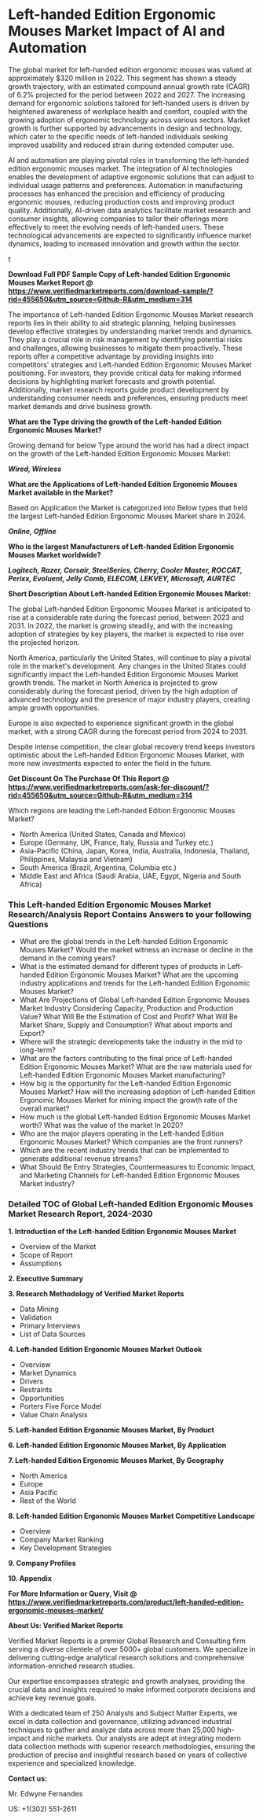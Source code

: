 <meta name="title" content="Global Left-handed Edition Ergonomic Mouses Market Impact of AI and Automation"><meta name="description" content="The global market for left-handed edition ergonomic mouses was valued at approximately $320 million in 2022. This segment has shown a steady growth trajectory, with an"><meta name="title" content="Left-handed Edition Ergonomic Mouses Market Size, Share, Scope, Trends, Growth, Opportunities, Analysis, Forecast"><h1>Left-handed Edition Ergonomic Mouses Market Impact of AI and Automation</h1><p>The global market for left-handed edition ergonomic mouses was valued at approximately $320 million in 2022. This segment has shown a steady growth trajectory, with an estimated compound annual growth rate (CAGR) of 6.2% projected for the period between 2022 and 2027. The increasing demand for ergonomic solutions tailored for left-handed users is driven by heightened awareness of workplace health and comfort, coupled with the growing adoption of ergonomic technology across various sectors. Market growth is further supported by advancements in design and technology, which cater to the specific needs of left-handed individuals seeking improved usability and reduced strain during extended computer use.</p><p>AI and automation are playing pivotal roles in transforming the left-handed edition ergonomic mouses market. The integration of AI technologies enables the development of adaptive ergonomic solutions that can adjust to individual usage patterns and preferences. Automation in manufacturing processes has enhanced the precision and efficiency of producing ergonomic mouses, reducing production costs and improving product quality. Additionally, AI-driven data analytics facilitate market research and consumer insights, allowing companies to tailor their offerings more effectively to meet the evolving needs of left-handed users. These technological advancements are expected to significantly influence market dynamics, leading to increased innovation and growth within the sector.</p>t</p><p id="" class=""><strong>Download Full PDF Sample Copy of Left-handed Edition Ergonomic Mouses Market Report @ <a href="https://www.verifiedmarketreports.com/download-sample/?rid=455650&utm_source=Github-R&utm_medium=314" target="_blank">https://www.verifiedmarketreports.com/download-sample/?rid=455650&utm_source=Github-R&utm_medium=314</a></strong></p><p>The importance of&nbsp;Left-handed Edition Ergonomic Mouses Market research reports lies in their ability to aid strategic planning, helping businesses develop effective strategies by understanding market trends and dynamics. They play a crucial role in risk management by identifying potential risks and challenges, allowing businesses to mitigate them proactively. These reports offer a competitive advantage by providing insights into competitors' strategies and Left-handed Edition Ergonomic Mouses Market positioning. For investors, they provide critical data for making informed decisions by highlighting market forecasts and growth potential. Additionally, market research reports guide product development by understanding consumer needs and preferences, ensuring products meet market demands and drive business growth.</p><p><strong>What are the&nbsp;Type driving the growth of the Left-handed Edition Ergonomic Mouses Market?</strong></p><p id="" class="">Growing demand for below Type around the world has had a direct impact on the growth of the Left-handed Edition Ergonomic Mouses Market:</p><em><strong>Wired, Wireless</strong></em></p><strong>What are the&nbsp;Applications&nbsp;of Left-handed Edition Ergonomic Mouses Market available in the Market?</strong></p><p id="" class="">Based on Application the Market is categorized into Below types that held the largest Left-handed Edition Ergonomic Mouses Market share In 2024.</p><em><strong>Online, Offline</strong></em></p><strong>Who is the largest Manufacturers of Left-handed Edition Ergonomic Mouses Market worldwide?</strong></p><p><em><strong>Logitech, Razer, Corsair, SteelSeries, Cherry, Cooler Master, ROCCAT, Perixx, Evoluent, Jelly Comb, ELECOM, LEKVEY, Microsoft, AURTEC</strong></em></p><p id="" class=""><strong>Short Description About Left-handed Edition Ergonomic Mouses Market:</strong></p><p>The global Left-handed Edition Ergonomic Mouses Market is anticipated to rise at a considerable rate during the forecast period, between 2023 and 2031. In 2022, the market is growing steadily, and with the increasing adoption of strategies by key players, the market is expected to rise over the projected horizon.</p><p>North America, particularly the United States, will continue to play a pivotal role in the market's development. Any changes in the United States could significantly impact the Left-handed Edition Ergonomic Mouses Market growth trends. The market in North America is projected to grow considerably during the forecast period, driven by the high adoption of advanced technology and the presence of major industry players, creating ample growth opportunities.</p><p>Europe is also expected to experience significant growth in the global market, with a strong CAGR during the forecast period from 2024 to 2031.</p><p>Despite intense competition, the clear global recovery trend keeps investors optimistic about the Left-handed Edition Ergonomic Mouses Market, with more new investments expected to enter the field in the future.</p><p id="" class=""><strong>Get Discount On The Purchase Of This Report @ <a href="https://www.verifiedmarketreports.com/ask-for-discount/?rid=455650&utm_source=Github-R&utm_medium=314" target="_blank">https://www.verifiedmarketreports.com/ask-for-discount/?rid=455650&utm_source=Github-R&utm_medium=314</a></strong></p>Which regions are leading the Left-handed Edition Ergonomic Mouses Market?</p><ul><li>North America (United States, Canada and Mexico)</li><li>Europe (Germany, UK, France, Italy, Russia and Turkey etc.)</li><li>Asia-Pacific (China, Japan, Korea, India, Australia, Indonesia, Thailand, Philippines, Malaysia and Vietnam)</li><li>South America (Brazil, Argentina, Columbia etc.)</li><li>Middle East and Africa (Saudi Arabia, UAE, Egypt, Nigeria and South Africa)</li></ul><h3 id="" class="">This Left-handed Edition Ergonomic Mouses Market Research/Analysis Report Contains Answers to your following Questions</h3><ul><li>What are the global trends in the Left-handed Edition Ergonomic Mouses Market? Would the market witness an increase or decline in the demand in the coming years?</li><li>What is the estimated demand for different types of products in Left-handed Edition Ergonomic Mouses Market? What are the upcoming industry applications and trends for the Left-handed Edition Ergonomic Mouses Market?</li><li>What Are Projections of Global Left-handed Edition Ergonomic Mouses Market Industry Considering Capacity, Production and Production Value? What Will Be the Estimation of Cost and Profit? What Will Be Market Share, Supply and Consumption? What about imports and Export?</li><li>Where will the strategic developments take the industry in the mid to long-term?</li><li>What are the factors contributing to the final price of Left-handed Edition Ergonomic Mouses Market? What are the raw materials used for Left-handed Edition Ergonomic Mouses Market manufacturing?</li><li>How big is the opportunity for the Left-handed Edition Ergonomic Mouses Market? How will the increasing adoption of Left-handed Edition Ergonomic Mouses Market for mining impact the growth rate of the overall market?</li><li>How much is the global Left-handed Edition Ergonomic Mouses Market worth? What was the value of the market In 2020?</li><li>Who are the major players operating in the Left-handed Edition Ergonomic Mouses Market? Which companies are the front runners?</li><li>Which are the recent industry trends that can be implemented to generate additional revenue streams?</li><li>What Should Be Entry Strategies, Countermeasures to Economic Impact, and Marketing Channels for Left-handed Edition Ergonomic Mouses Market Industry?</li></ul><h3 id="" class="">Detailed TOC of Global Left-handed Edition Ergonomic Mouses Market Research Report, 2024-2030</h3><p id="" class=""><strong>1. Introduction of the Left-handed Edition Ergonomic Mouses Market</strong></p><ul><li>Overview of the Market</li><li>Scope of Report</li><li>Assumptions</li></ul><p id="" class=""><strong>2. Executive Summary</strong></p><p id="" class=""><strong>3. Research Methodology of Verified Market Reports</strong></p><ul><li>Data Mining</li><li>Validation</li><li>Primary Interviews</li><li>List of Data Sources</li></ul><p id="" class=""><strong>4. Left-handed Edition Ergonomic Mouses Market Outlook</strong></p><ul><li>Overview</li><li>Market Dynamics</li><li>Drivers</li><li>Restraints</li><li>Opportunities</li><li>Porters Five Force Model</li><li>Value Chain Analysis</li></ul><p id="" class=""><strong>5. Left-handed Edition Ergonomic Mouses Market, By Product</strong></p><p id="" class=""><strong>6. Left-handed Edition Ergonomic Mouses Market, By Application</strong></p><p id="" class=""><strong>7. Left-handed Edition Ergonomic Mouses Market, By Geography</strong></p><ul><li>North America</li><li>Europe</li><li>Asia Pacific</li><li>Rest of the World</li></ul><p id="" class=""><strong>8. Left-handed Edition Ergonomic Mouses Market Competitive Landscape</strong></p><ul><li>Overview</li><li>Company Market Ranking</li><li>Key Development Strategies</li></ul><p id="" class=""><strong>9. Company Profiles</strong></p><p id="" class=""><strong>10. Appendix</strong></p><p id="" class=""><strong>For More Information or Query, Visit @ <a href="https://www.verifiedmarketreports.com/product/left-handed-edition-ergonomic-mouses-market/" target="_blank">https://www.verifiedmarketreports.com/product/left-handed-edition-ergonomic-mouses-market/</a></strong></p><p id="" class=""><strong>About Us: Verified Market Reports</strong></p><p id="" class="">Verified Market Reports is a premier Global Research and Consulting firm serving a diverse clientele of over 5000+ global customers. We specialize in delivering cutting-edge analytical research solutions and comprehensive information-enriched research studies.</p><p id="" class="">Our expertise encompasses strategic and growth analyses, providing the crucial data and insights required to make informed corporate decisions and achieve key revenue goals.</p><p id="" class="">With a dedicated team of 250 Analysts and Subject Matter Experts, we excel in data collection and governance, utilizing advanced industrial techniques to gather and analyze data across more than 25,000 high-impact and niche markets. Our analysts are adept at integrating modern data collection methods with superior research methodologies, ensuring the production of precise and insightful research based on years of collective experience and specialized knowledge.</p><p id="" class=""><strong>Contact us:</strong></p><p id="" class="">Mr. Edwyne Fernandes</p><p id="" class="">US: +1(302) 551-2611</p>